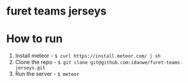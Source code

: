 furet teams jerseys
=====

How to run
====

1. Install meteor - `$ curl https://install.meteor.com/ | sh`
2. Clone the repo - `$ git clone git@github.com:idanwe/furet-teams-jerseys.git`
3. Run the server - `$ meteor`
